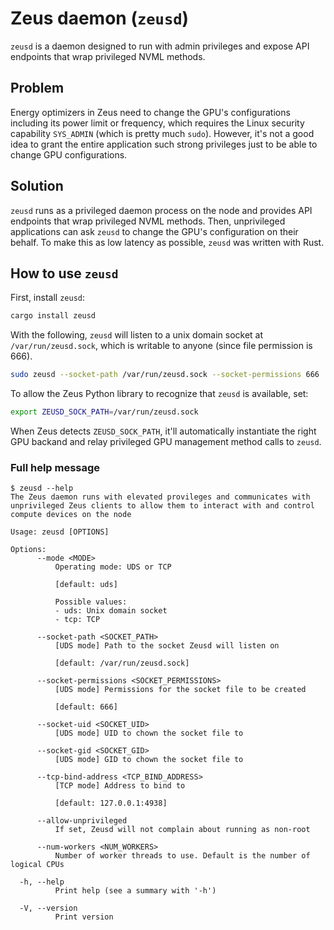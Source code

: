 # Zeus daemon (`zeusd`)

`zeusd` is a daemon designed to run with admin privileges and expose API endpoints that wrap privileged NVML methods.

## Problem

Energy optimizers in Zeus need to change the GPU's configurations including its power limit or frequency, which requires the Linux security capability `SYS_ADMIN` (which is pretty much `sudo`).
However, it's not a good idea to grant the entire application such strong privileges just to be able to change GPU configurations.

## Solution

`zeusd` runs as a privileged daemon process on the node and provides API endpoints that wrap privileged NVML methods.
Then, unprivileged applications can ask `zeusd` to change the GPU's configuration on their behalf.
To make this as low latency as possible, `zeusd` was written with Rust.

## How to use `zeusd`

First, install `zeusd`:

```sh
cargo install zeusd
```

With the following, `zeusd` will listen to a unix domain socket at `/var/run/zeusd.sock`, which is writable to anyone (since file permission is 666).

```sh
sudo zeusd --socket-path /var/run/zeusd.sock --socket-permissions 666
```

To allow the Zeus Python library to recognize that `zeusd` is available, set:

```sh
export ZEUSD_SOCK_PATH=/var/run/zeusd.sock
```

When Zeus detects `ZEUSD_SOCK_PATH`, it'll automatically instantiate the right GPU backand and relay privileged GPU management method calls to `zeusd`.

### Full help message

```console
$ zeusd --help
The Zeus daemon runs with elevated provileges and communicates with unprivileged Zeus clients to allow them to interact with and control compute devices on the node

Usage: zeusd [OPTIONS]

Options:
      --mode <MODE>
          Operating mode: UDS or TCP
          
          [default: uds]

          Possible values:
          - uds: Unix domain socket
          - tcp: TCP

      --socket-path <SOCKET_PATH>
          [UDS mode] Path to the socket Zeusd will listen on
          
          [default: /var/run/zeusd.sock]

      --socket-permissions <SOCKET_PERMISSIONS>
          [UDS mode] Permissions for the socket file to be created
          
          [default: 666]

      --socket-uid <SOCKET_UID>
          [UDS mode] UID to chown the socket file to

      --socket-gid <SOCKET_GID>
          [UDS mode] GID to chown the socket file to

      --tcp-bind-address <TCP_BIND_ADDRESS>
          [TCP mode] Address to bind to
          
          [default: 127.0.0.1:4938]

      --allow-unprivileged
          If set, Zeusd will not complain about running as non-root

      --num-workers <NUM_WORKERS>
          Number of worker threads to use. Default is the number of logical CPUs

  -h, --help
          Print help (see a summary with '-h')

  -V, --version
          Print version
```
